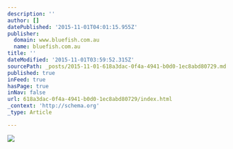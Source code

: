 ```yaml
---
description: ''
author: []
datePublished: '2015-11-01T04:01:15.955Z'
publisher:
  domain: www.bluefish.com.au
  name: bluefish.com.au
title: ''
dateModified: '2015-11-01T03:59:52.315Z'
sourcePath: _posts/2015-11-01-618a3dac-0f4a-4941-b0d0-1ec8abd80729.md
published: true
inFeed: true
hasPage: true
inNav: false
url: 618a3dac-0f4a-4941-b0d0-1ec8abd80729/index.html
_context: 'http://schema.org'
_type: Article

---
```

![](http://www.bluefish.com.au/assets/Uploads/portfolio/glenn-gibson/automotive/BFF-15-1152-750pxh.jpg)